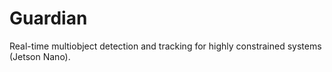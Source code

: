 # Guardian
Real-time multiobject detection and tracking for highly constrained systems (Jetson Nano). 
